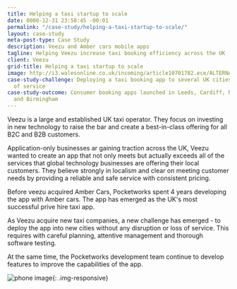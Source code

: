 ```yaml
---
title: Helping a taxi startup to scale
date: 0000-12-31 23:58:45 -00:01
permalink: "/case-study/helping-a-taxi-startup-to-scale/"
layout: case-study
meta-post-type: Case Study
description: Veezu and Amber cars mobile apps
tagline: Helping Veezu increase taxi booking efficiency across the UK
client: Veezu
grid-title: Helping a taxi startup to scale
image: http://i3.walesonline.co.uk/incoming/article10701782.ece/ALTERNATES/s615/Paul-Raglan-chief-executive-officer-at-Veezu-4.jpg
case-study-challenge: Deploying a taxi booking app to several UK cities without loss
  of service
case-study-outcome: Consumer booking apps launched in Leeds, Cardiff, Newport, Bridgend
  and Birmingham
---
```


Veezu is a large and established UK taxi operator. They focus on investing in new technology to raise the bar and create a best-in-class offering for all B2C and B2B customers.

Application-only businesses ar gaining traction across the UK, Veezu wanted to create an app that not only meets but actually exceeds all of the services that global technology businesses are offering their local customers. They believe strongly in localism and clear on meeting customer needs by providing a reliable and safe service with consistent pricing.

Before veezu acquired Amber Cars, Pocketworks spent 4 years developing the app with Amber cars. The app has emerged as the UK's most successful prive hire taxi app.

As Veezu acquire new taxi companies, a new challenge has emerged - to deploy the app into new cities without any disruption or loss of service.
This requires with careful planning, attentive management and thorough software testing.

At the same time, the Pocketworks development team continue to develop features to improve the capabilities of the app.

![phone image](https://images1-focus-opensocial.googleusercontent.com/gadgets/proxy?container=focus&resize_w=800&url=https://pocketworks-website.s3.amazonaws.com/portfolio/amber-thumb.jpg){: .img-responsive}
